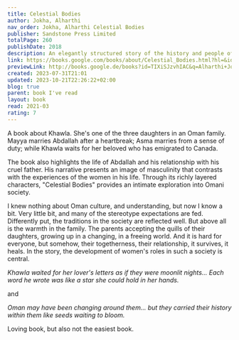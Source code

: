 ```yaml
---  
title: Celestial Bodies  
author: Jokha, Alharthi  
nav_order: Jokha, Alharthi Celestial Bodies  
publisher: Sandstone Press Limited  
totalPage: 260  
publishDate: 2018  
description: An elegantly structured story of the history and people of modern Oman told through one family's losses and loves.  
link: https://books.google.com/books/about/Celestial_Bodies.html?hl=&id=TIXiSJzvhIAC  
previewLink: http://books.google.de/books?id=TIXiSJzvhIAC&q=Alharthi+Jokha,+Celestial+Bodies&dq=Alharthi+Jokha,+Celestial+Bodies&hl=&as_pt=BOOKS&cd=1&source=gbs_api  
created: 2023-07-31T21:01  
updated: 2023-10-21T22:26:22+02:00  
blog: true  
parent: book I've read  
layout: book  
read: 2021-03  
rating: 7  
---  
```

  
A book about Khawla. She's one of the three daughters in an Oman family. Mayya marries Abdallah after a heartbreak; Asma marries from a sense of duty; while Khawla waits for her beloved who has emigrated to Canada.  
  
The book also highlights the life of Abdallah and his relationship with his cruel father. His narrative presents an image of masculinity that contrasts with the experiences of the women in his life. Through its richly layered characters, "Celestial Bodies" provides an intimate exploration into Omani society.  
  
I knew nothing about Oman culture, and understanding, but now I know a bit. Very little bit, and many of the stereotype expectations are fed. Differently put, the traditions in the society are reflected well. But above all is the warmth in the family. The parents accepting the quills of their daughters, growing up in a changing, in a freeing world. And it is hard for everyone, but somehow, their togetherness, their relationship, it survives, it heals.  In the story, the development of women's roles in such a society is central.  
  
_Khawla waited for her lover's letters as if they were moonlit nights... Each word he wrote was like a star she could hold in her hands._  
  
and  
  
*Oman may have been changing around them... but they carried their history within them like seeds waiting to bloom.*  
  
Loving book, but also not the easiest book.  
